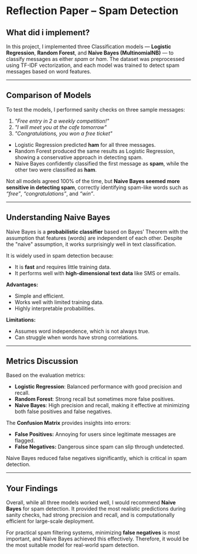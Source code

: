 # Reflection Paper – Spam Detection 

## What did i implement?
In this project, I implemented three Classification models — **Logistic Regression**, **Random Forest**, and **Naive Bayes (MultinomialNB)** — to classify messages as either *spam* or *ham*. The dataset was preprocessed using TF-IDF vectorization, and each model was trained to detect spam messages based on word features.

---

## Comparison of Models
To test the models, I performed sanity checks on three sample messages:

1. *"Free entry in 2 a weekly competition!"*  
2. *"I will meet you at the cafe tomorrow"*  
3. *"Congratulations, you won a free ticket"*

- Logistic Regression predicted **ham** for all three messages.  
- Random Forest produced the same results as Logistic Regression, showing a conservative approach in detecting spam.  
- Naive Bayes confidently classified the first message as **spam**, while the other two were classified as **ham**.  

Not all models agreed 100% of the time, but **Naive Bayes seemed more sensitive in detecting spam**, correctly identifying spam-like words such as *“free”*, *“congratulations”*, and *“win”*.


---

## Understanding Naive Bayes
Naive Bayes is a **probabilistic classifier** based on Bayes’ Theorem with the assumption that features (words) are independent of each other. Despite the "naive" assumption, it works surprisingly well in text classification.

It is widely used in spam detection because:
- It is **fast** and requires little training data.  
- It performs well with **high-dimensional text data** like SMS or emails.  

**Advantages:**
- Simple and efficient.  
- Works well with limited training data.  
- Highly interpretable probabilities.  

**Limitations:**
- Assumes word independence, which is not always true.  
- Can struggle when words have strong correlations.  

---

## Metrics Discussion
Based on the evaluation metrics:

- **Logistic Regression**: Balanced performance with good precision and recall.  
- **Random Forest**: Strong recall but sometimes more false positives.  
- **Naive Bayes**: High precision and recall, making it effective at minimizing both false positives and false negatives.  

The **Confusion Matrix** provides insights into errors:  
- **False Positives:** Annoying for users since legitimate messages are flagged.  
- **False Negatives:** Dangerous since spam can slip through undetected.  

Naive Bayes reduced false negatives significantly, which is critical in spam detection.

---

## Your Findings
Overall, while all three models worked well, I would recommend **Naive Bayes** for spam detection. It provided the most realistic predictions during sanity checks, had strong precision and recall, and is computationally efficient for large-scale deployment.  

For practical spam filtering systems, minimizing **false negatives** is most important, and Naive Bayes achieved this effectively. Therefore, it would be the most suitable model for real-world spam detection.
